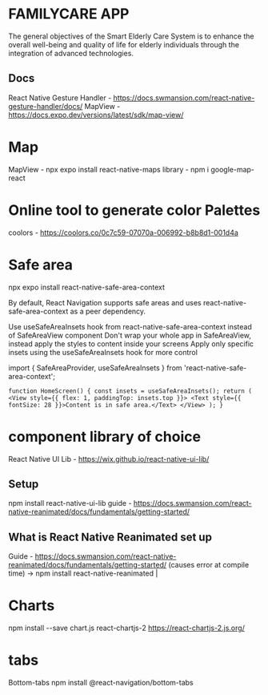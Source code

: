 # FAMILYCARE APP

The general objectives of the Smart Elderly Care System is to enhance the overall well-being and quality of life for elderly individuals through the integration of advanced technologies.

## Docs
React Native Gesture Handler - https://docs.swmansion.com/react-native-gesture-handler/docs/
MapView - https://docs.expo.dev/versions/latest/sdk/map-view/

# Map

MapView - npx expo install react-native-maps
library - npm i google-map-react

# Online tool to generate color Palettes
coolors - https://coolors.co/0c7c59-07070a-006992-b8b8d1-001d4a

# Safe area
npx expo install react-native-safe-area-context

By default, React Navigation supports safe areas and uses react-native-safe-area-context as a peer dependency.

Use useSafeAreaInsets hook from react-native-safe-area-context instead of SafeAreaView component
Don't wrap your whole app in SafeAreaView, instead apply the styles to content inside your screens
Apply only specific insets using the useSafeAreaInsets hook for more control

import { SafeAreaProvider, useSafeAreaInsets } from 'react-native-safe-area-context';

``function HomeScreen() {
  const insets = useSafeAreaInsets();
  return (
    <View style={{ flex: 1, paddingTop: insets.top }}>
      <Text style={{ fontSize: 28 }}>Content is in safe area.</Text>
    </View>
  );
}``

# component library of choice
React Native UI Lib - https://wix.github.io/react-native-ui-lib/

## Setup
npm install react-native-ui-lib
guide - https://docs.swmansion.com/react-native-reanimated/docs/fundamentals/getting-started/

## What is React Native Reanimated set up
Guide - https://docs.swmansion.com/react-native-reanimated/docs/fundamentals/getting-started/
(causes error at compile time) -> npm install react-native-reanimated |


# Charts
npm install --save chart.js react-chartjs-2
https://react-chartjs-2.js.org/

# tabs
Bottom-tabs npm install @react-navigation/bottom-tabs